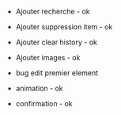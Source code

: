 - Ajouter recherche - ok
- Ajouter suppression item - ok
- Ajouter clear history - ok
- Ajouter images - ok
- bug edit premier element

- animation - ok
- confirmation - ok